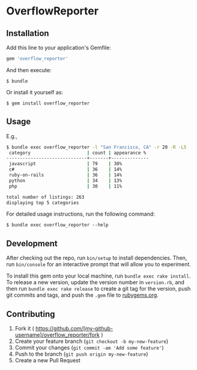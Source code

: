 # OverflowReporter

## Installation

Add this line to your application's Gemfile:

```ruby
gem 'overflow_reporter'
```

And then execute:

    $ bundle

Or install it yourself as:

    $ gem install overflow_reporter

## Usage

E.g.,
```bash
$ bundle exec overflow_reporter -l "San Francisco, CA" -r 20 -R -L5
 category                     | count | appearance %
------------------------------+-------+--------------
 javascript                   | 79    | 30%
 c#                           | 36    | 14%
 ruby-on-rails                | 36    | 14%
 python                       | 34    | 13%
 php                          | 30    | 11%

total number of listings: 263
displaying top 5 categories
```

For detailed usage instructions, run the following command:

    $ bundle exec overflow_reporter --help

## Development

After checking out the repo, run `bin/setup` to install dependencies. Then, run `bin/console` for an interactive prompt that will allow you to experiment.

To install this gem onto your local machine, run `bundle exec rake install`. To release a new version, update the version number in `version.rb`, and then run `bundle exec rake release` to create a git tag for the version, push git commits and tags, and push the `.gem` file to [rubygems.org](https://rubygems.org).

## Contributing

1. Fork it ( https://github.com/[my-github-username]/overflow_reporter/fork )
2. Create your feature branch (`git checkout -b my-new-feature`)
3. Commit your changes (`git commit -am 'Add some feature'`)
4. Push to the branch (`git push origin my-new-feature`)
5. Create a new Pull Request
